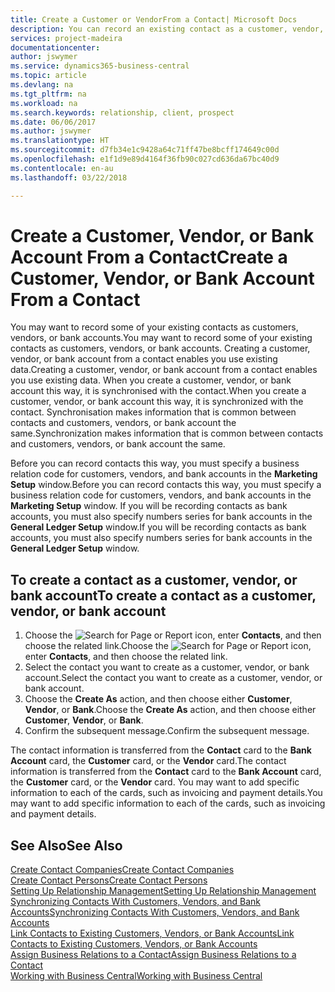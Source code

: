 ```yaml
---
title: Create a Customer or VendorFrom a Contact| Microsoft Docs
description: You can record an existing contact as a customer, vendor, or bank account using existing data and specifying a business relationship.
services: project-madeira
documentationcenter: 
author: jswymer
ms.service: dynamics365-business-central
ms.topic: article
ms.devlang: na
ms.tgt_pltfrm: na
ms.workload: na
ms.search.keywords: relationship, client, prospect
ms.date: 06/06/2017
ms.author: jswymer
ms.translationtype: HT
ms.sourcegitcommit: d7fb34e1c9428a64c71ff47be8bcff174649c00d
ms.openlocfilehash: e1f1d9e89d4164f36fb90c027cd636da67bc40d9
ms.contentlocale: en-au
ms.lasthandoff: 03/22/2018

---
```

# <a name="create-a-customer-vendor-or-bank-account-from-a-contact"></a><span data-ttu-id="4b16a-103">Create a Customer, Vendor, or Bank Account From a Contact</span><span class="sxs-lookup"><span data-stu-id="4b16a-103">Create a Customer, Vendor, or Bank Account From a Contact</span></span>
<span data-ttu-id="4b16a-104">You may want to record some of your existing contacts as customers, vendors, or bank accounts.</span><span class="sxs-lookup"><span data-stu-id="4b16a-104">You may want to record some of your existing contacts as customers, vendors, or bank accounts.</span></span> <span data-ttu-id="4b16a-105">Creating a customer, vendor, or bank account from a contact enables you use existing data.</span><span class="sxs-lookup"><span data-stu-id="4b16a-105">Creating a customer, vendor, or bank account from a contact enables you use existing data.</span></span> <span data-ttu-id="4b16a-106">When you create a customer, vendor, or bank account this way, it is synchronised with the contact.</span><span class="sxs-lookup"><span data-stu-id="4b16a-106">When you create a customer, vendor, or bank account this way, it is synchronized with the contact.</span></span> <span data-ttu-id="4b16a-107">Synchronisation makes information that is common between contacts and customers, vendors, or bank account the same.</span><span class="sxs-lookup"><span data-stu-id="4b16a-107">Synchronization makes information that is common between contacts and customers, vendors, or bank account the same.</span></span>

<span data-ttu-id="4b16a-108">Before you can record contacts this way, you must specify a business relation code for customers, vendors, and bank accounts in the **Marketing Setup** window.</span><span class="sxs-lookup"><span data-stu-id="4b16a-108">Before you can record contacts this way, you must specify a business relation code for customers, vendors, and bank accounts in the **Marketing Setup** window.</span></span> <span data-ttu-id="4b16a-109">If you will be recording contacts as bank accounts, you must also specify numbers series for bank accounts in the **General Ledger Setup** window.</span><span class="sxs-lookup"><span data-stu-id="4b16a-109">If you will be recording contacts as bank accounts, you must also specify numbers series for bank accounts in the **General Ledger Setup** window.</span></span>

## <a name="to-create-a-contact-as-a-customer-vendor-or-bank-account"></a><span data-ttu-id="4b16a-110">To create a contact as a customer, vendor, or bank account</span><span class="sxs-lookup"><span data-stu-id="4b16a-110">To create a contact as a customer, vendor, or bank account</span></span>
1. <span data-ttu-id="4b16a-111">Choose the ![Search for Page or Report](media/ui-search/search_small.png "Search for Page or Report icon") icon, enter **Contacts**, and then choose the related link.</span><span class="sxs-lookup"><span data-stu-id="4b16a-111">Choose the ![Search for Page or Report](media/ui-search/search_small.png "Search for Page or Report icon") icon, enter **Contacts**, and then choose the related link.</span></span>
2. <span data-ttu-id="4b16a-112">Select the contact you want to create as a customer, vendor, or bank account.</span><span class="sxs-lookup"><span data-stu-id="4b16a-112">Select the contact you want to create as a customer, vendor, or bank account.</span></span>
3. <span data-ttu-id="4b16a-113">Choose the **Create As** action, and then choose either **Customer**, **Vendor**, or **Bank**.</span><span class="sxs-lookup"><span data-stu-id="4b16a-113">Choose the **Create As** action, and then choose either **Customer**, **Vendor**, or **Bank**.</span></span>
4. <span data-ttu-id="4b16a-114">Confirm the subsequent message.</span><span class="sxs-lookup"><span data-stu-id="4b16a-114">Confirm the subsequent message.</span></span>

<span data-ttu-id="4b16a-115">The contact information is transferred from the **Contact** card to the **Bank Account** card, the **Customer** card, or the **Vendor** card.</span><span class="sxs-lookup"><span data-stu-id="4b16a-115">The contact information is transferred from the **Contact** card to the **Bank Account** card, the **Customer** card, or the **Vendor** card.</span></span> <span data-ttu-id="4b16a-116">You may want to add specific information to each of the cards, such as invoicing and payment details.</span><span class="sxs-lookup"><span data-stu-id="4b16a-116">You may want to add specific information to each of the cards, such as invoicing and payment details.</span></span>

## <a name="see-also"></a><span data-ttu-id="4b16a-117">See Also</span><span class="sxs-lookup"><span data-stu-id="4b16a-117">See Also</span></span>
[<span data-ttu-id="4b16a-118">Create Contact Companies</span><span class="sxs-lookup"><span data-stu-id="4b16a-118">Create Contact Companies</span></span>](marketing-create-contact-companies.md)  
[<span data-ttu-id="4b16a-119">Create Contact Persons</span><span class="sxs-lookup"><span data-stu-id="4b16a-119">Create Contact Persons</span></span>](marketing-create-contact-persons.md)  
[<span data-ttu-id="4b16a-120">Setting Up Relationship Management</span><span class="sxs-lookup"><span data-stu-id="4b16a-120">Setting Up Relationship Management</span></span>](marketing-setup-marketing.md)  
[<span data-ttu-id="4b16a-121">Synchronizing Contacts With Customers, Vendors, and Bank Accounts</span><span class="sxs-lookup"><span data-stu-id="4b16a-121">Synchronizing Contacts With Customers, Vendors, and Bank Accounts</span></span>](marketing-synchronize-contacts-customers-vendors-bank-accounts.md)  
[<span data-ttu-id="4b16a-122">Link Contacts to Existing Customers, Vendors, or Bank Accounts</span><span class="sxs-lookup"><span data-stu-id="4b16a-122">Link Contacts to Existing Customers, Vendors, or Bank Accounts</span></span>](marketing-how-link-contact.md)  
[<span data-ttu-id="4b16a-123">Assign Business Relations to a Contact</span><span class="sxs-lookup"><span data-stu-id="4b16a-123">Assign Business Relations to a Contact</span></span>](marketing-business-relations.md#AssignBusRelContact)  
[<span data-ttu-id="4b16a-124">Working with Business Central</span><span class="sxs-lookup"><span data-stu-id="4b16a-124">Working with Business Central</span></span>](ui-work-product.md)

